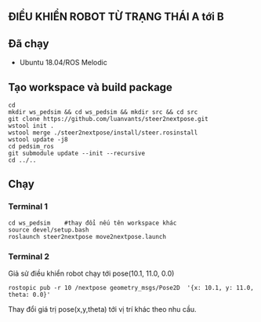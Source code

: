 ## ĐIỀU KHIỂN ROBOT TỪ TRẠNG THÁI A tới B ##


## Đã chạy
* Ubuntu 18.04/ROS Melodic 

## Tạo workspace và build package

```
cd
mkdir ws_pedsim && cd ws_pedsim && mkdir src && cd src
git clone https://github.com/luanvants/steer2nextpose.git
wstool init .
wstool merge ./steer2nextpose/install/steer.rosinstall
wstool update -j8
cd pedsim_ros
git submodule update --init --recursive
cd ../..
```

## Chạy

### Terminal 1
```
cd ws_pedsim	#thay đổi nếu tên workspace khác
source devel/setup.bash
roslaunch steer2nextpose move2nextpose.launch
```

### Terminal 2
Giả sử điều khiển robot chạy tới pose(10.1, 11.0, 0.0)
```
rostopic pub -r 10 /nextpose geometry_msgs/Pose2D  '{x: 10.1, y: 11.0, theta: 0.0}'
```
Thay đổi giá trị pose(x,y,theta) tới vị trí khác theo nhu cầu.
